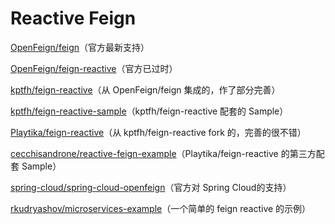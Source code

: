 # Reactive Feign

[OpenFeign/feign](https://github.com/OpenFeign/feign/blob/master/reactive/README.md)（官方最新支持）

[OpenFeign/feign-reactive](https://github.com/OpenFeign/feign-reactive)（官方已过时）

[kptfh/feign-reactive](https://github.com/kptfh/feign-reactive)（从 OpenFeign/feign 集成的，作了部分完善）

[kptfh/feign-reactive-sample](https://github.com/kptfh/feign-reactive-sample)（kptfh/feign-reactive 配套的 Sample）

[Playtika/feign-reactive](https://github.com/Playtika/feign-reactive)（从 kptfh/feign-reactive fork 的，完善的很不错）

[cecchisandrone/reactive-feign-example](https://github.com/cecchisandrone/reactive-feign-example)（Playtika/feign-reactive 的第三方配套 Sample）

[spring-cloud/spring-cloud-openfeign](https://github.com/spring-cloud/spring-cloud-openfeign)（官方对 Spring Cloud的支持）

[rkudryashov/microservices-example](https://github.com/rkudryashov/microservices-example)（一个简单的 feign reactive 的示例）